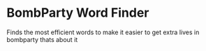 # BombParty Word Finder

Finds the most efficient words to make it easier to get extra lives in bombparty
thats about it